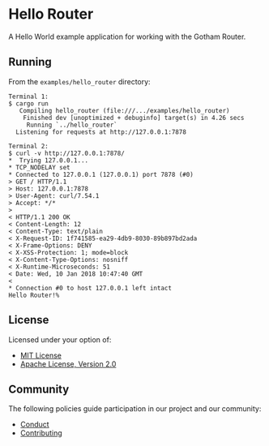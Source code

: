 # Hello Router

A Hello World example application for working with the Gotham Router.

## Running

From the `examples/hello_router` directory:

```
Terminal 1:
$ cargo run
   Compiling hello_router (file:///.../examples/hello_router)
    Finished dev [unoptimized + debuginfo] target(s) in 4.26 secs
     Running `../hello_router`
  Listening for requests at http://127.0.0.1:7878

Terminal 2:
$ curl -v http://127.0.0.1:7878/
*  Trying 127.0.0.1...
* TCP_NODELAY set
* Connected to 127.0.0.1 (127.0.0.1) port 7878 (#0)
> GET / HTTP/1.1
> Host: 127.0.0.1:7878
> User-Agent: curl/7.54.1
> Accept: */*
>
< HTTP/1.1 200 OK
< Content-Length: 12
< Content-Type: text/plain
< X-Request-ID: 1f741585-ea29-4db9-8030-89b897bd2ada
< X-Frame-Options: DENY
< X-XSS-Protection: 1; mode=block
< X-Content-Type-Options: nosniff
< X-Runtime-Microseconds: 51
< Date: Wed, 10 Jan 2018 10:47:40 GMT
<
* Connection #0 to host 127.0.0.1 left intact
Hello Router!%
```

## License

Licensed under your option of:

* [MIT License](../../LICENSE-MIT)
* [Apache License, Version 2.0](../../LICENSE-APACHE)

## Community

The following policies guide participation in our project and our community:

* [Conduct](../../CONDUCT.md)
* [Contributing](../../CONTRIBUTING.md)
